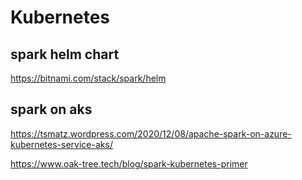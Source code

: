 # Kubernetes

## spark helm chart
https://bitnami.com/stack/spark/helm

## spark on aks
https://tsmatz.wordpress.com/2020/12/08/apache-spark-on-azure-kubernetes-service-aks/

https://www.oak-tree.tech/blog/spark-kubernetes-primer
